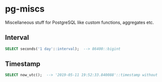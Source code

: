 # pg-miscs
Miscellaneous stuff for PostgreSQL like custom functions, aggregates etc.

## Interval

```sql
SELECT seconds('1 day'::interval);  --> 86400::bigint 
```

## Timestamp

```sql
SELECT now_utc();  --> '2019-05-11 19:52:33.840088'::timestamp without time zone
```
